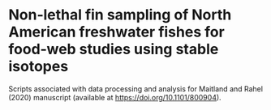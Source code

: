 # Non‐lethal fin sampling of North American freshwater fishes for food‐web studies using stable isotopes

Scripts associated with data processing and analysis for Maitland and Rahel (2020) manuscript (available at https://doi.org/10.1101/800904).